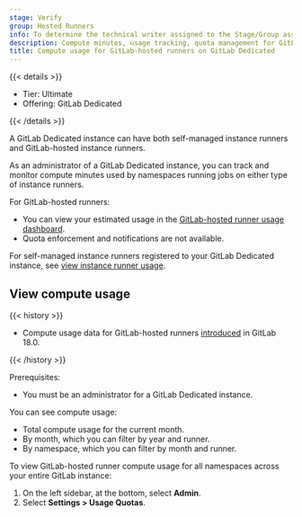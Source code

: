 ```yaml
---
stage: Verify
group: Hosted Runners
info: To determine the technical writer assigned to the Stage/Group associated with this page, see https://handbook.gitlab.com/handbook/product/ux/technical-writing/#assignments
description: Compute minutes, usage tracking, quota management for GitLab-hosted runners on GitLab Dedicated.
title: Compute usage for GitLab-hosted runners on GitLab Dedicated
---
```


{{< details >}}

- Tier: Ultimate
- Offering: GitLab Dedicated

{{< /details >}}

A GitLab Dedicated instance can have both self-managed instance runners and GitLab-hosted instance runners.

As an administrator of a GitLab Dedicated instance, you can track and monitor compute minutes used by
namespaces running jobs on either type of instance runners.

For GitLab-hosted runners:

- You can view your estimated usage in the [GitLab-hosted runner usage dashboard](#view-compute-usage).
- Quota enforcement and notifications are not available.

For self-managed instance runners registered to your GitLab Dedicated instance, see [view instance runner usage](instance_runner_compute_minutes.md#view-usage).

## View compute usage

{{< history >}}

- Compute usage data for GitLab-hosted runners [introduced](https://gitlab.com/groups/gitlab-com/gl-infra/gitlab-dedicated/-/epics/524) in GitLab 18.0.

{{< /history >}}

Prerequisites:

- You must be an administrator for a GitLab Dedicated instance.

You can see compute usage:

- Total compute usage for the current month.
- By month, which you can filter by year and runner.
- By namespace, which you can filter by month and runner.

To view GitLab-hosted runner compute usage for all namespaces across your entire GitLab instance:

1. On the left sidebar, at the bottom, select **Admin**.
1. Select **Settings > Usage Quotas**.
